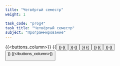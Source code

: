 ```yaml
---
title: "Четвёртый семестр"
weight: 1

task_code: "prog4"
task_title: "Четвёртый семестр"
subject: "Программирование"
---
```

{{<buttons_column>}}
    {{<button text="Лабораторные работы 1-2" link="https://replit.com/@DanilaIsaichev/PROG4-Lab1-2">}}
    {{<button text="Лабораторные работы 3" link="/prog/4-sem/ИсайчевДО_ИВТ(2)_пг3_ПРОГ4_Лабораторная_работа_3.pdf">}}
    {{<button text="Лабораторные работы 4" link="https://danilaisaichev.github.io/prog/">}}
    {{<button text="Лабораторные работы 5-6" link="https://replit.com/@DanilaIsaichev/PROG4-Lab5-6">}}
    {{<button text="Лабораторная работа 7" link="https://replit.com/@DanilaIsaichev/PROG4-Lab7">}}
    {{<button text="Лабораторная работа 8" link="https://replit.com/@DanilaIsaichev/PROG4-Lab8">}}
{{</buttons_column>}}
